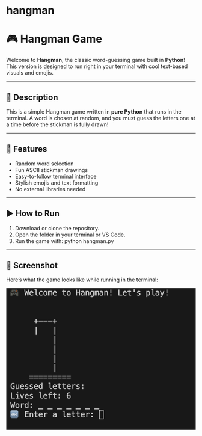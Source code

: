 # hangman

# 🎮 Hangman Game

Welcome to **Hangman**, the classic word-guessing game built in **Python**! This version is designed to run right in your terminal with cool text-based visuals and emojis.

---

## 📝 Description

This is a simple Hangman game written in **pure Python** that runs in the terminal. A word is chosen at random, and you must guess the letters one at a time before the stickman is fully drawn!

---

## 🎯 Features

- Random word selection
- Fun ASCII stickman drawings
- Easy-to-follow terminal interface
- Stylish emojis and text formatting
- No external libraries needed

---

## ▶️ How to Run

1. Download or clone the repository.
2. Open the folder in your terminal or VS Code.
3. Run the game with:
python hangman.py

---

## 📸 Screenshot

Here’s what the game looks like while running in the terminal:

<p align="center">
  <img src="1.png" alt="Hangman Game Screenshot" width="700">
</p>






